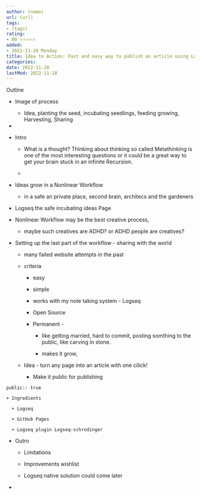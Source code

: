 ```yaml
---
author: (name)
url: (url)
tags:
- (tags)
rating:
- 00 ⭐️⭐️⭐️⭐️⭐️
added:
- 2022-11-28 Monday
title: Idea to Action: Fast and easy way to publish an article using Logseq and Hugo
categories:
date: 2022-11-28
lastMod: 2022-11-28
---
```



Outline

  + Image of process

    + Idea, planting the seed, incubating seedlings, feeding growing, Harvesting, Sharing

  + 

  + Intro

    + What is a thought? Thinking about thinking so called Metathinking is one of the most interesting questions or it could be a great way to get your brain stuck in an infinite Recursion.

    + 

  + Ideas grow in a Nonlinear Workflow

    + in a safe an private place, second brain, architecs and the gardeners

  + Logseq the safe incubating ideas Page

  + Nonlinear Workflow may be the best creative process,

    + maybe such creatives are ADHD? or ADHD people are creatives?

  + Setting up the last part of the workflow - sharing with the world

    + many failed website attempts in the past

    + criteria

      + easy

      + simple

      + works with my note taking system - Logseq

      + Open Source

      + Permanent -

        + like getting married, hard to commit, posting somthing to the public, like carving in stone.

        + makes it grow,

    + Idea - turn any page into an article with one cilick!

      + Make it public for publishing

```
public:: true
```

    + Ingredients

      + Logseq

      + GitHub Pages

      + Logseq plugin Logseq-schrodinger

  + Outro

    + Limitations

    + Improvements wishlist

    + Logseq native solution could come later

  + 


